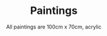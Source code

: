 ---
layout: lightbox-gallery
title: "Paintings"
subtitle: "All paintings are 100cm x 70cm, acrylic"
gallery:
  - title: "Lochemse Berg met Witte Wieven"
    image: "IMG_8570.jpg"
  - title: "I am the river, the river is me"
    image: "IMG_8571.jpg"
  - title: "Nigeria, na Shell"
    image: "IMG_8576.jpg"
  - title: "Corona-tijd"
    image: "IMG_8564.jpg"
  - title: "Zicht op de Lochemse Berg"
    image: "IMG_8578.jpg"
  - title: "Rode Bergen"
    image: "IMG_8579.jpg"
  - title: "Boomman"
    image: "IMG_8580.jpg"
  - title: "Untitled"
    image: "IMG_1316_small.jpg"
  - title: "Untitled"
    image: "IMG_1330_small.jpg"
  - title: "Untitled"
    image: "IMG_1331_small.jpg"
  - title: "Untitled"
    image: "IMG_1335_small.jpg"
  - title: "Untitled"
    image: "IMG_1332_small.jpg"
---